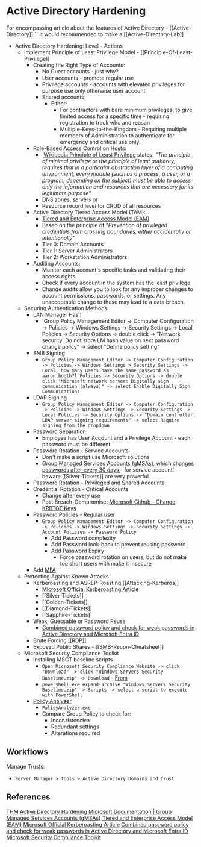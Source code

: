 # Active Directory Hardening

For encompassing article about the features of Active Directory - [[Active-Directory]] 
``
It would recommended to make a [[Active-Directory-Lab]] 

- Active Directory Hardening: Level - Actions
	- Implement Principle of Least Privilege Model - [[Principle-Of-Least-Privilege]]
		- Creating the Right Type of Accounts:
			- No Guest accounts - just why?
			- User accounts - promote regular use 
			- Privilege accounts - accounts with elevated privileges for purpose use only otherwise user account
			- Shared accounts 
				- Either:
					- For contractors with bare minimum privileges, to give limited access for a specific time - requiring registration to track who and reason
					- Multiple-Keys-to-the-Kingdom - Requiring multiple members of Administration to authenticate for emergency and critical use only. 
		- Role-Based Access Control on Hosts:
			-  [Wikipedia Principle of Least Privilege](https://en.wikipedia.org/wiki/Principle_of_least_privilege) states: *"The principle of minimal privilege or the principle of least authority, requires that in a particular abstraction layer of a computing environment, every module (such as a process, a user, or a program, depending on the subject) must be able to access only the information and resources that are necessary for its legitimate purpose"*
			- DNS zones, servers or 
			- Resource record level for CRUD of all resources 
		- Active Directory Tiered Access Model (TAM):
			- [Tiered and Enterprise Access Model (EAM)](https://docs.microsoft.com/en-us/security/compass/privileged-access-access-model)
			- Based on the principle of "*Prevention of privileged credentials from crossing boundaries, either accidentally or intentionally*"
			- Tier 0: Domain Accounts
			- Tier 1: Server Administrators
			- Tier 2: Workstation Administrators
		- Auditing Accounts:
			- Monitor each account's specific tasks and validating their access rights
			- Check if every account in the system has the least privilege
			- Change audits allow you to look for any improper changes to account permissions, passwords, or settings. Any unacceptable change to these may lead to a data breach.
	- Securing Authentication Methods
		- LAN Manager Hash
			- `Group Policy Management Editor -> Computer Configuration -> Policies -> Windows Settings -> Security Settings -> Local Policies -> Security Options -> double click -> "Network security: Do not store LM hash value on next password change policy" -> select "Define policy setting"
		- SMB Signing
			- `Group Policy Management Editor -> Computer Configuration -> Policies -> Windows Settings > Security Settings -> Local, how many users have the same password as aaron.booth?l Policies -> Security Options -> double click "Microsoft network server: Digitally sign communication (always)" -> select Enable Digitally Sign Communications`
		- LDAP Signing
			- `Group Policy Management Editor -> Computer Configuration -> Policies -> Windows Settings -> Security Settings -> Local Policies -> Security Options -> "Domain controller: LDAP server signing requirements" -> select Require signing from the dropdown`
		- Password Separation:
			- Employee has User Account and a Privilege Account - each password must be different
		- Password Rotation - Service Accounts
			- Don't make a script use Microsoft solutions
			- [Group Managed Services Accounts (gMSAs), which changes passwords after every 30 days ](https://docs.microsoft.com/en-us/azure/active-directory/fundamentals/service-accounts-group-managed) - for service account! - beware [[Silver-Tickets]] are very powerful
		- Password Rotation - Privileged and Shared Accounts
		- Credential Rotation - Critical Accounts
			- Change after every use 
			- Post Breach-Compromise:  [Microsoft Github - Change KRBTGT Keys ](https://github.com/microsoft/New-KrbtgtKeys.ps1)
		- Password Policies - Regular user
			- `Group Policy Management Editor -> Computer Configuration -> Policies -> Windows Settings -> Security Settings -> Account Policies -> Password Policy`
				- Add Password complexity
				- Add Password look-back to prevent reusing password 
				- Add Password Expiry
					- Force password rotation on users, but do not make too short users with make it insecure
		- Add [MFA](https://docs.microsoft.com/en-us/azure/active-directory/authentication/howto-mfa-getstarted)
	- Protecting Against Known Attacks
		- Kerberoasting and ASREP-Roasting [[Attacking-Kerberos]]
			- [Microsoft Official Kerberoasting Article](https://microsoft.com/security/blog/2020/08/27/stopping-active-directory-attacks-and-other-post-exploitation-behavior-with-amsi-and-machine-learning/)
			- [[Silver-Tickets]]
			- [[Golden-Tickets]]
			- [[Diamond-Tickets]]
			- [[Sapphire-Tickets]]
		- Weak, Guessable or Password Reuse 
			- [Combined password policy and check for weak passwords in Active Directory and Microsoft Entra ID](https://docs.microsoft.com/en-us/azure/active-directory/authentication/concept-password-ban-bad-combined-policy)
		- Brute Forcing [[RDP]] 
		- Exposed Public Shares - [[SMB-Recon-Cheatsheet]]
	- Microsoft Security Compliance Toolkit
		- Installing MSCT baseline scripts
			- `Open Microsoft Security Compliance Website -> click "Download" -> click "Windows Servers Security Baseline.zip" -> Download` - [From](https://www.microsoft.com/en-us/download/details.aspx?id=55319)
			- `powershell.exe expand-archive "Windows Servers Security Baseline.zip" -> Scripts -> select a script to execute with PowerShell`
		- [Policy Analyser](https://www.microsoft.com/en-us/download/details.aspx?id=55319)
			- `PolicyAnalyzer.exe`
			- Compare Group Policy to check for:
				- Inconsistencies
				- Redundant settings
				- Alterations required
	
## Workflows

Manage Trusts: 
- `Server Manager > Tools > Active Directory Domains and Trust`

## References

[THM Active Directory Hardening](https://tryhackme.com/room/activedirectoryhardening)
[Microsoft Documentation | Group Managed Services Accounts (gMSAs)](https://docs.microsoft.com/en-us/azure/active-directory/fundamentals/service-accounts-group-managed)
[Tiered and Enterprise Access Model (EAM)](https://docs.microsoft.com/en-us/security/compass/privileged-access-access-model)
[Microsoft Official Kerberoasting Article](https://microsoft.com/security/blog/2020/08/27/stopping-active-directory-attacks-and-other-post-exploitation-behavior-with-amsi-and-machine-learning/)
[Combined password policy and check for weak passwords in Active Directory and Microsoft Entra ID](https://docs.microsoft.com/en-us/azure/active-directory/authentication/concept-password-ban-bad-combined-policy)
[Microsoft Security Compliance Toolkit](https://www.microsoft.com/en-us/download/details.aspx?id=55319)